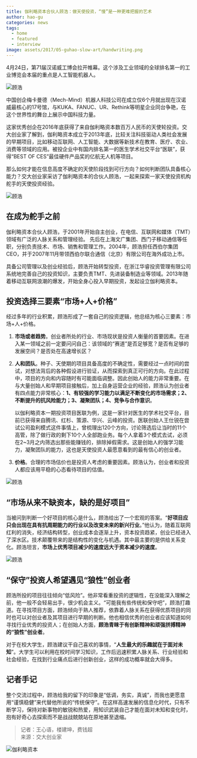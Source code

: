 ```yaml
---
title: 伽利略资本合伙人顾浩：做天使投资，“慢”是一种更难把握的艺术
author: hao-gu
categories: news
tags:
  - home
  - featured
  - interview
image: assets/2017/05-guhao-slow-art/handwriting.png
---
```


4月24日，第71届汉诺威工博会拉开帷幕。这个涉及工业领域的全球排名第一的工业博览会本届的重点是人工智能机器人。

![顾浩](/assets/2017/05-guhao-slow-art/guhao.jpg)

中国创企梅卡曼德（Mech-Mind）机器人科技公司在成立仅6个月就出现在汉诺威最核心的17号馆，与KUKA、FANUC、UR、Rethink等明星企业同台争艳，在这个世界性的舞台上展示中国科技力量。

这家优秀创企在2016年底获得了来自伽利略资本数百万人民币的天使轮投资。交大创业家了解到，伽利略资本成立于2013年底，比较关注科技驱动人类社会发展的早期项目，比如移动互联网、人工智能、大数据等新技术在教育、医疗、农业、消费等领域的应用。被投企业中有国内排名第一的医生学术社交平台“医联”，获得“BEST OF CES”最佳硬件产品奖的亿航无人机等项目。

那么如何才能在信息高度不确定的天使阶段找到可行方向？如何判断团队具备核心能力？交大创业家采访了伽利略资本的合伙人顾浩，一起来探索一家天使投资机构舵手的天使投资经验。

![顾浩](/assets/2017/05-guhao-slow-art/guhao2.jpg)

## 在成为舵手之前

伽利略资本合伙人顾浩，于2001年开始自主创业，在电信、互联网和媒体（TMT）领域有广泛的人脉关系和管理经验。 先后在上海文广集团、西门子移动通信等任职，分别负责技术、市场、销售和管理工作。2004年，顾浩担任西伯尔集团CEO，并于2007年11月带领西伯尔联合通信（北京）有限公司在海外成功上市。

具备公司管理以及创业经验后，顾浩开始转型投资，在浙江华睿投资管理有限公司系统地完善自己的投资知识，主要负责TMT、先进装备制造业等领域。2013年随着移动互联网浪潮的爆发，开始全身心投入早期投资，发起设立伽利略资本。

## 投资选择三要素“市场+人+价格”

经过多年的行业积累，顾浩形成了一套自己的投资逻辑，他总结为核心三要素：市场+人+价格。

1. **市场或者趋势**。创业者所处的行业、市场现状是投资人衡量的首要因素。在进入某一领域之前一定要问问自己：该领域的“赛道”是否足够宽？是否有足够的发展空间？是否处在高速增长区？

2. **人和团队**。种子、天使期的项目具备高度的不确定性，需要经过一点时间的尝试，对想法背后的各种假设进行验证，从而探索到真正可行的方向。在此过程中，项目的方向和内容随时有可能面临调整。因此创始人的能力非常重要。在与大量创始人和早期项目接触后，加上自身运营企业的经验，顾浩认为创业者有四点能力非常核心：**1、有较强的学习能力以满足不断变化的市场需求；2、不断提升的抗风险能力；3、凝聚团队；4、竞争与合作意识**。

    以伽利略资本一期投资项目医联为例，这是一家针对医生的学术社交平台，目前已获得来自腾讯、红杉、策源、华兴、云峰的投资。医联创始人王仕锐在尝试公司盈利模式这件事情上，曾梳理出120个方向，讨论筛选后让当时的11个高管，除了做行政的剩下10个人全部跑业务。每个人拿着3个模式去试，必须在2~3月之内筛选出那些能赚钱的，排除掉假需求。这是创始人的强学习能力，凝聚团队的能力，这也是天使投资人最愿意看到的最有信心的创业者。

3. **价格**。合理的市场估价也是投资人考虑的重要因素。顾浩认为，创业者和投资人都应该用平稳的心态看待项目的估值。

![顾浩](/assets/2017/05-guhao-slow-art/guhao3.jpg)

## “市场从来不缺资本，缺的是好项目”

当被问到判断一个好项目的核心是什么，顾浩给出了一个宏观的答案。“**好项目应只会出现在具有抗周期能力的行业以及改变未来的新兴行业**。”他认为，随着互联网红利的消失，经济结构转型，创业成本会逐渐上升，资本投资趋紧，创业已经进入了深水区。技术颠覆带来的是结构性的变化与机遇。其中最主要的是供给关系变化。顾浩坦言，**市场上优秀项目减少的速度远大于资本减少的速度**。

![顾浩](/assets/2017/05-guhao-slow-art/guhao4.jpg)

## “保守”投资人希望遇见“狼性”创业者

顾浩所投的项目往往倾向“低风险”。他非常看重投资的逻辑性，在没能深入理解之前，他一般不会轻易出手，很少机会主义。“可能我有些传统和保守吧”，顾浩打趣道。在寻找项目方面，顾浩倾向于熟人推荐，依靠着人脉关系在获得优质项目的同时也可以对创业者及其项目进行早期的判断。他也相信优秀的创业者应该知道如何寻找行业优秀的投资人；在创始人方面，**顾浩青睐于有创新精神和顽强拼搏精神的“狼性”创业者**。

对于在校大学生，顾浩建议干自己喜欢的事情，“**人生最大的乐趣就在于面对未知**”。大学生可以利用在校时间学习知识，工作后迅速积累人脉关系、行业经验和社会经验，在找到行业痛点后进行创新创业，这样的成功概率就会大得多。

## 记者手记

整个交流过程中，顾浩给我的留下的印象是“低调，务实，真诚”，而我也更愿意用“谨慎稳健”来代替他所说的“传统保守”。在这样高速发展的信息化时代，只有不断学习，保持对新事物的敏锐和热爱，用知识武装自己才能在面对未知和变化时，抱有好奇心去探索而不是战战兢兢站在原地甚至退缩。

> 记者：王心语，楼建坤，费钱超  
> 来源：交大创业家

![伽利略资本](/assets/ventures/galileo-venture/card.png)
